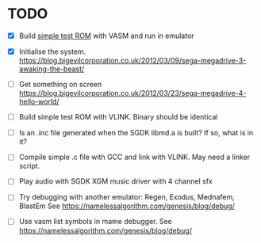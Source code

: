 # TODO

- [x] Build [simple test ROM](https://github.com/sroccaserra/learning-megadrive) with VASM and run in emulator
- [x] Initialise the system. https://blog.bigevilcorporation.co.uk/2012/03/09/sega-megadrive-3-awaking-the-beast/
- [ ] Get something on screen https://blog.bigevilcorporation.co.uk/2012/03/23/sega-megadrive-4-hello-world/
- [ ] Build simple test ROM with VLINK. Binary should be identical
- [ ] Is an .inc file generated when the SGDK libmd.a is built? If so, what is in it?
- [ ] Compile simple .c file with GCC and link with VLINK. May need a linker script.
- [ ] Play audio with SGDK XGM music driver with 4 channel sfx

- [ ] Try debugging with another emulator: Regen, Exodus, Mednafem, BlastEm See https://namelessalgorithm.com/genesis/blog/debug/
- [ ] Use vasm list symbols in mame debugger. See https://namelessalgorithm.com/genesis/blog/debug/


